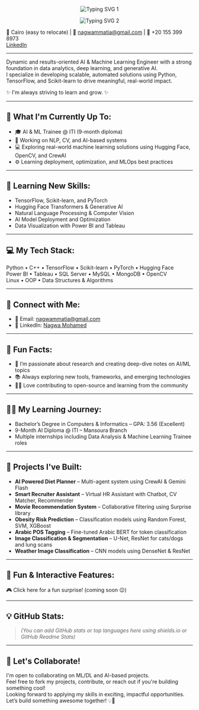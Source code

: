 <p align="center">
  <img src="https://readme-typing-svg.demolab.com?font=Fira+Code&size=24&duration=2000&pause=1000&color=1E90FF&center=true&vCenter=true&width=700&lines=Hey+there%2C+I'm+Nagwa+Mohamed+M.+Attia+%F0%9F%91%8B" alt="Typing SVG 1" />
</p>

<p align="center">
  <img src="https://readme-typing-svg.demolab.com?font=Fira+Code&size=22&duration=2000&pause=1000&color=00C896&center=true&vCenter=true&width=700&lines=Junior+AI+%26+Machine+Learning+Engineer" alt="Typing SVG 2" />
</p>

📍 Cairo (easy to relocate) | 📧 nagwammatia@gmail.com | 📱 +20 155 399 8973  
[LinkedIn](https://www.linkedin.com/in/nagwa-mohamed-b81453216)

---

Dynamic and results-oriented AI & Machine Learning Engineer with a strong foundation in data analytics, deep learning, and generative AI.  
I specialize in developing scalable, automated solutions using Python, TensorFlow, and Scikit-learn to drive meaningful, real-world impact.

✨ I'm always striving to learn and grow. ✨

---

## 🚀 What I'm Currently Up To:

- 🎓 AI & ML Trainee @ ITI (9-month diploma)  
- 🧠 Working on NLP, CV, and AI-based systems  
- 💻 Exploring real-world machine learning solutions using Hugging Face, OpenCV, and CrewAI  
- ⚙️ Learning deployment, optimization, and MLOps best practices  

---

## 🌱 Learning New Skills:

- TensorFlow, Scikit-learn, and PyTorch  
- Hugging Face Transformers & Generative AI  
- Natural Language Processing & Computer Vision  
- AI Model Deployment and Optimization  
- Data Visualization with Power BI and Tableau  

---

## 💻 My Tech Stack:

Python • C++ • TensorFlow • Scikit-learn • PyTorch • Hugging Face  
Power BI • Tableau • SQL Server • MySQL • MongoDB • OpenCV  
Linux • OOP • Data Structures & Algorithms

---

## 🎯 Connect with Me:

- 📩 Email: nagwammatia@gmail.com  
- 🔗 LinkedIn: [Nagwa Mohamed](https://www.linkedin.com/in/nagwa-mohamed-b81453216)

---

## 💬 Fun Facts:

- 🔬 I’m passionate about research and creating deep-dive notes on AI/ML topics  
- 📚 Always exploring new tools, frameworks, and emerging technologies  
- 🧑‍🏫 Love contributing to open-source and learning from the community  

---

## 🧑‍💻 My Learning Journey:

- Bachelor’s Degree in Computers & Informatics – GPA: 3.56 (Excellent)  
- 9-Month AI Diploma @ ITI – Mansoura Branch  
- Multiple internships including Data Analysis & Machine Learning Trainee roles  

---

## 💼 Projects I've Built:

- **AI Powered Diet Planner** – Multi-agent system using CrewAI & Gemini Flash  
- **Smart Recruiter Assistant** – Virtual HR Assistant with Chatbot, CV Matcher, Recommender  
- **Movie Recommendation System** – Collaborative filtering using Surprise library  
- **Obesity Risk Prediction** – Classification models using Random Forest, SVM, XGBoost  
- **Arabic POS Tagging** – Fine-tuned Arabic BERT for token classification  
- **Image Classification & Segmentation** – U-Net, ResNet for cats/dogs and lung scans  
- **Weather Image Classification** – CNN models using DenseNet & ResNet

---

## 🎉 Fun & Interactive Features:

🎮 Click here for a fun surprise! (coming soon 😉)

---

## 💡 GitHub Stats:

> _(You can add GitHub stats or top languages here using shields.io or GitHub Readme Stats)_

---

## 🚀 Let's Collaborate!

I'm open to collaborating on ML/DL and AI-based projects.  
Feel free to fork my projects, contribute, or reach out if you're building something cool!  
Looking forward to applying my skills in exciting, impactful opportunities.  
Let’s build something awesome together! 💡🚀
